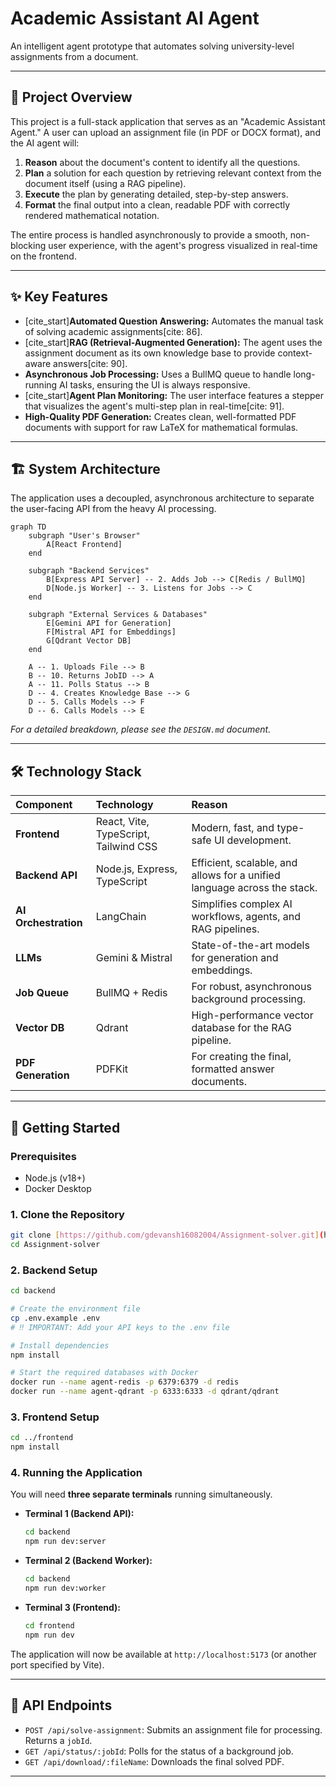 # Academic Assistant AI Agent

An intelligent agent prototype that automates solving university-level assignments from a document.

---

## 📖 Project Overview

This project is a full-stack application that serves as an "Academic Assistant Agent." A user can upload an assignment file (in PDF or DOCX format), and the AI agent will:
1.  **Reason** about the document's content to identify all the questions.
2.  **Plan** a solution for each question by retrieving relevant context from the document itself (using a RAG pipeline).
3.  **Execute** the plan by generating detailed, step-by-step answers.
4.  **Format** the final output into a clean, readable PDF with correctly rendered mathematical notation.

The entire process is handled asynchronously to provide a smooth, non-blocking user experience, with the agent's progress visualized in real-time on the frontend.

---

## ✨ Key Features

* [cite_start]**Automated Question Answering:** Automates the manual task of solving academic assignments[cite: 86].
* [cite_start]**RAG (Retrieval-Augmented Generation):** The agent uses the assignment document as its own knowledge base to provide context-aware answers[cite: 90].
* **Asynchronous Job Processing:** Uses a BullMQ queue to handle long-running AI tasks, ensuring the UI is always responsive.
* [cite_start]**Agent Plan Monitoring:** The user interface features a stepper that visualizes the agent's multi-step plan in real-time[cite: 91].
* **High-Quality PDF Generation:** Creates clean, well-formatted PDF documents with support for raw LaTeX for mathematical formulas.

---

## 🏗️ System Architecture

The application uses a decoupled, asynchronous architecture to separate the user-facing API from the heavy AI processing.

```mermaid
graph TD
    subgraph "User's Browser"
        A[React Frontend]
    end

    subgraph "Backend Services"
        B[Express API Server] -- 2. Adds Job --> C[Redis / BullMQ]
        D[Node.js Worker] -- 3. Listens for Jobs --> C
    end

    subgraph "External Services & Databases"
        E[Gemini API for Generation]
        F[Mistral API for Embeddings]
        G[Qdrant Vector DB]
    end

    A -- 1. Uploads File --> B
    B -- 10. Returns JobID --> A
    A -- 11. Polls Status --> B
    D -- 4. Creates Knowledge Base --> G
    D -- 5. Calls Models --> F
    D -- 6. Calls Models --> E
```
*For a detailed breakdown, please see the `DESIGN.md` document.*

---

## 🛠️ Technology Stack

| Component | Technology | Reason |
| :--- | :--- | :--- |
| **Frontend** | React, Vite, TypeScript, Tailwind CSS | Modern, fast, and type-safe UI development. |
| **Backend API** | Node.js, Express, TypeScript | Efficient, scalable, and allows for a unified language across the stack. |
| **AI Orchestration**| LangChain | Simplifies complex AI workflows, agents, and RAG pipelines. |
| **LLMs** | Gemini & Mistral | State-of-the-art models for generation and embeddings. |
| **Job Queue** | BullMQ + Redis | For robust, asynchronous background processing. |
| **Vector DB** | Qdrant | High-performance vector database for the RAG pipeline. |
| **PDF Generation**| PDFKit | For creating the final, formatted answer documents. |

---

## 🚀 Getting Started

### Prerequisites
* Node.js (v18+)
* Docker Desktop

### 1. Clone the Repository
```bash
git clone [https://github.com/gdevansh16082004/Assignment-solver.git](https://github.com/gdevansh16082004/Assignment-solver.git)
cd Assignment-solver
```

### 2. Backend Setup
```bash
cd backend

# Create the environment file
cp .env.example .env 
# ‼️ IMPORTANT: Add your API keys to the .env file

# Install dependencies
npm install

# Start the required databases with Docker
docker run --name agent-redis -p 6379:6379 -d redis
docker run --name agent-qdrant -p 6333:6333 -d qdrant/qdrant
```

### 3. Frontend Setup
```bash
cd ../frontend
npm install
```

### 4. Running the Application
You will need **three separate terminals** running simultaneously.

* **Terminal 1 (Backend API):**
    ```bash
    cd backend
    npm run dev:server
    ```

* **Terminal 2 (Backend Worker):**
    ```bash
    cd backend
    npm run dev:worker
    ```

* **Terminal 3 (Frontend):**
    ```bash
    cd frontend
    npm run dev
    ```
The application will now be available at `http://localhost:5173` (or another port specified by Vite).

---

## 📄 API Endpoints

* `POST /api/solve-assignment`: Submits an assignment file for processing. Returns a `jobId`.
* `GET /api/status/:jobId`: Polls for the status of a background job.
* `GET /api/download/:fileName`: Downloads the final solved PDF.

---